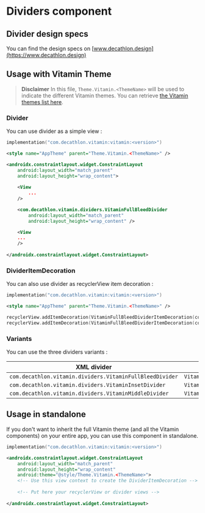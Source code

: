 # Dividers component

## Divider design specs

You can find the design specs on [www.decathlon.design](https://www.decathlon.design)

## Usage with Vitamin Theme

> **Disclaimer**
In this file, `Theme.Vitamin.<ThemeName>` will be used to indicate the different Vitamin themes. You
can retrieve [the Vitamin themes list here](../vitamin/README.md).

### Divider

You can use divider as a simple view :

```kotlin 
implementation("com.decathlon.vitamin:vitamin:<version>")
```

```xml
<style name="AppTheme" parent="Theme.Vitamin.<ThemeName>" />
```

```xml
<androidx.constraintlayout.widget.ConstraintLayout
    android:layout_width="match_parent"
    android:layout_height="wrap_content">
    
    <View
        ...
    />

    <com.decathlon.vitamin.dividers.VitaminFullBleedDivider
        android:layout_width="match_parent"
        android:layout_height="wrap_content" />

    <View
    ...
    />
    
</androidx.constraintlayout.widget.ConstraintLayout>
```

### DividerItemDecoration

You can also use divider as recyclerView item decoration : 

```kotlin 
implementation("com.decathlon.vitamin:vitamin:<version>")
```

```xml
<style name="AppTheme" parent="Theme.Vitamin.<ThemeName>" />
```

```kotlin
recyclerView.addItemDecoration(VitaminFullBleedDividerItemDecoration(context, DividerItemDecoration.VERTICAL))
recyclerView.addItemDecoration(VitaminFullBleedDividerItemDecoration(context, DividerItemDecoration.HORIZONTAL))
```

### Variants

You can use the three dividers variants : 

| XML divider                                              | Kotlin divider            | Kotlin dividerItemDecoration            | Theme style                 |
|----------------------------------------------------------|---------------------------|-----------------------------------------|-----------------------------|
| `com.decathlon.vitamin.dividers.VitaminFullBleedDivider` | `VitaminFullBleedDivider` | `VitaminFullBleedDividerItemDecoration` | `vtmnDividerFullBleedStyle` |
| `com.decathlon.vitamin.dividers.VitaminInsetDivider`     | `VitaminInsetDivider`     | `VitaminInsetDividerItemDecoration`     | `vtmnDividerInsetStyle`     |
| `com.decathlon.vitamin.dividers.VitaminMiddleDivider`    | `VitaminMiddleDivider`    | `VitaminMiddleDividerItemDecoration`    | `vtmnDividerMiddleStyle`    |

## Usage in standalone

If you don't want to inherit the full Vitamin theme (and all the Vitamin components) on your entire app, you can use this component in standalone.

```kotlin
implementation("com.decathlon.vitamin:vitamin:<version>")
```

```xml
<androidx.constraintlayout.widget.ConstraintLayout
    android:layout_width="match_parent"
    android:layout_height="wrap_content"
    android:theme="@style/Theme.Vitamin.<ThemeName>">
    <!-- Use this view context to create the DividerItemDecoration -->
    
    <!-- Put here your recyclerView or divider views -->
    
</androidx.constraintlayout.widget.ConstraintLayout>
```